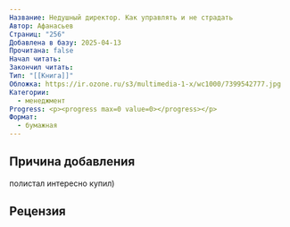```yaml
---
Название: Недушный директор. Как управлять и не страдать
Автор: Афанасьев
Страниц: "256"
Добавлена в базу: 2025-04-13
Прочитана: false
Начал читать: 
Закончил читать: 
Тип: "[[Книга]]"
Обложка: https://ir.ozone.ru/s3/multimedia-1-x/wc1000/7399542777.jpg
Категории:
  - менеджмент
Progress: <p><progress max=0 value=0></progress></p>
Формат:
  - бумажная
---
```

## Причина добавления

полистал интересно купил)
## Рецензия
